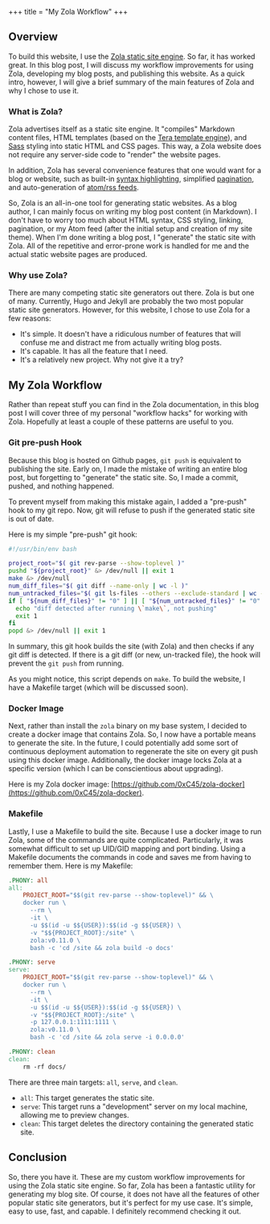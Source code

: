 +++
title = "My Zola Workflow"
+++

## Overview
To build this website, I use the [Zola static site engine](https://www.getzola.org/). So far, it has worked great. In this blog post, I will discuss my workflow improvements for using Zola, developing my blog posts, and publishing this website. As a quick intro, however, I will give a brief summary of the main features of Zola and why I chose to use it.

### What is Zola?
Zola advertises itself as a static site engine. It "compiles" Markdown content files, HTML templates (based on the [Tera template engine](https://tera.netlify.app/)), and [Sass](https://sass-lang.com/) styling into static HTML and CSS pages. This way, a Zola website does not require any server-side code to "render" the website pages.

In addition, Zola has several convenience features that one would want for a blog or website, such as built-in [syntax highlighting](https://www.getzola.org/documentation/content/syntax-highlighting/), simplified [pagination](https://www.getzola.org/documentation/templates/pagination/), and auto-generation of [atom/rss feeds](https://www.getzola.org/documentation/templates/feeds/).

So, Zola is an all-in-one tool for generating static websites. As a blog author, I can mainly focus on writing my blog post content (in Markdown). I don't have to worry too much about HTML syntax, CSS styling, linking, pagination, or my Atom feed (after the initial setup and creation of my site theme). When I'm done writing a blog post, I "generate" the static site with Zola. All of the repetitive and error-prone work is handled for me and the actual static website pages are produced.

### Why use Zola?
There are many competing static site generators out there. Zola is but one of many. Currently, Hugo and Jekyll are probably the two most popular static site generators. However, for this website, I chose to use Zola for a few reasons:

* It's simple. It doesn't have a ridiculous number of features that will confuse me and distract me from actually writing blog posts.
* It's capable. It has all the feature that I need.
* It's a relatively new project. Why not give it a try?


## My Zola Workflow
Rather than repeat stuff you can find in the Zola documentation, in this blog post I will cover three of my personal "workflow hacks" for working with Zola. Hopefully at least a couple of these patterns are useful to you.

### Git pre-push Hook
Because this blog is hosted on Github pages, `git push` is equivalent to publishing the site. Early on, I made the mistake of writing an entire blog post, but forgetting to "generate" the static site. So, I made a commit, pushed, and nothing happened.

To prevent myself from making this mistake again, I added a "pre-push" hook to my git repo. Now, git will refuse to push if the generated static site is out of date.

Here is my simple "pre-push" git hook:
```bash
#!/usr/bin/env bash

project_root="$( git rev-parse --show-toplevel )"
pushd "${project_root}" &> /dev/null || exit 1
make &> /dev/null
num_diff_files="$( git diff --name-only | wc -l )"
num_untracked_files="$( git ls-files --others --exclude-standard | wc -l )"
if [ "${num_diff_files}" != "0" ] || [ "${num_untracked_files}" != "0" ] ; then
  echo "diff detected after running \`make\`, not pushing"
  exit 1
fi
popd &> /dev/null || exit 1
```

In summary, this git hook builds the site (with Zola) and then checks if any git diff is detected. If there is a git diff (or new, un-tracked file), the hook will prevent the `git push` from running.

As you might notice, this script depends on `make`. To build the website, I have a Makefile target (which will be discussed soon).

### Docker Image
Next, rather than install the `zola` binary on my base system, I decided to create a docker image that contains Zola. So, I now have a portable means to generate the site. In the future, I could potentially add some sort of continuous deployment automation to regenerate the site on every git push using this docker image. Additionally, the docker image locks Zola at a specific version (which I can be conscientious about upgrading).

Here is my Zola docker image: [https://github.com/0xC45/zola-docker](https://github.com/0xC45/zola-docker).

### Makefile
Lastly, I use a Makefile to build the site. Because I use a docker image to run Zola, some of the commands are quite complicated. Particularly, it was somewhat difficult to set up UID/GID mapping and port binding. Using a Makefile documents the commands in code and saves me from having to remember them. Here is my Makefile:

```Makefile
.PHONY: all
all:
	PROJECT_ROOT="$$(git rev-parse --show-toplevel)" && \
	docker run \
	  --rm \
	  -it \
	  -u $$(id -u $${USER}):$$(id -g $${USER}) \
	  -v "$${PROJECT_ROOT}:/site" \
	  zola:v0.11.0 \
	  bash -c 'cd /site && zola build -o docs'

.PHONY: serve
serve:
	PROJECT_ROOT="$$(git rev-parse --show-toplevel)" && \
	docker run \
	  --rm \
	  -it \
	  -u $$(id -u $${USER}):$$(id -g $${USER}) \
	  -v "$${PROJECT_ROOT}:/site" \
	  -p 127.0.0.1:1111:1111 \
	  zola:v0.11.0 \
	  bash -c 'cd /site && zola serve -i 0.0.0.0'

.PHONY: clean
clean:
	rm -rf docs/
```

There are three main targets: `all`, `serve`, and `clean`.
* `all`: This target generates the static site.
* `serve`: This target runs a "development" server on my local machine, allowing me to preview changes.
* `clean`: This target deletes the directory containing the generated static site.


## Conclusion
So, there you have it. These are my custom workflow improvements for using the Zola static site engine. So far, Zola has been a fantastic utility for generating my blog site. Of course, it does not have all the features of other popular static site generators, but it's perfect for my use case. It's simple, easy to use, fast, and capable. I definitely recommend checking it out.